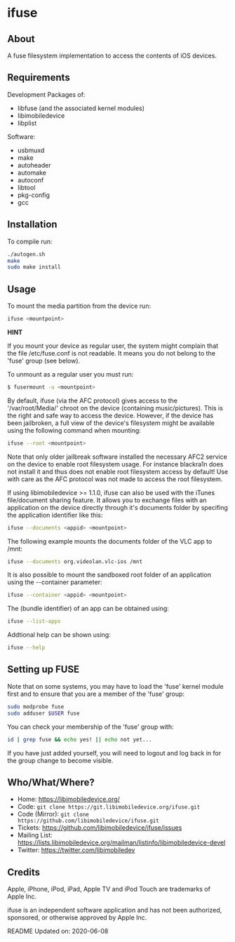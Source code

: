# ifuse

## About

A fuse filesystem implementation to access the contents of iOS devices.

## Requirements

Development Packages of:
* libfuse (and the associated kernel modules)
* libimobiledevice
* libplist

Software:
* usbmuxd
* make
* autoheader
* automake
* autoconf
* libtool
* pkg-config
* gcc

## Installation

To compile run:
```bash
./autogen.sh
make
sudo make install
```

## Usage

To mount the media partition from the device run:

```bash
ifuse <mountpoint>
```

**HINT**

If you mount your device as regular user, the system might complain that
the file /etc/fuse.conf is not readable. It means you do not belong to the
'fuse' group (see below).

To unmount as a regular user you must run:

```bash
$ fusermount -u <mountpoint>
```

By default, ifuse (via the AFC protocol) gives access to the '/var/root/Media/'
chroot on the device (containing music/pictures). This is the right and safe
way to access the device. However, if the device has been jailbroken, a full
view of the device's filesystem might be available using the following command
when mounting:

```bash
ifuse --root <mountpoint>
```

Note that only older jailbreak software installed the necessary AFC2 service on
the device to enable root filesystem usage. For instance  blackra1n does not
install it and thus does not enable root filesystem access by default!
Use with care as the AFC protocol was not made to access the root filesystem.

If using libimobiledevice >= 1.1.0, ifuse can also be used with the iTunes
file/document sharing feature. It allows you to exchange files with an
application on the device directly through it's documents folder by specifing
the application identifier like this:

```bash
ifuse --documents <appid> <mountpoint>
```

The following example mounts the documents folder of the VLC app to /mnt:

```bash
ifuse --documents org.videolan.vlc-ios /mnt
```

It is also possible to mount the sandboxed root folder of an application
using the --container parameter:

```bash
ifuse --container <appid> <mountpoint>
```

The <appid> (bundle identifier) of an app can be obtained using:

```bash
ifuse --list-apps
```

Addtional help can be shown using:

```bash
ifuse --help
```

## Setting up FUSE

Note that on some systems, you may have to load the 'fuse' kernel
module first and to ensure that you are a member of the 'fuse' group:

```bash
sudo modprobe fuse
sudo adduser $USER fuse
```

You can check your membership of the 'fuse' group with:

```bash
id | grep fuse && echo yes! || echo not yet...
```

If you have just added yourself, you will need to logout and log back
in for the group change to become visible.

## Who/What/Where?

* Home: https://libimobiledevice.org/
* Code: `git clone https://git.libimobiledevice.org/ifuse.git`
* Code (Mirror): `git clone https://github.com/libimobiledevice/ifuse.git`
* Tickets: https://github.com/libimobiledevice/ifuse/issues
* Mailing List: https://lists.libimobiledevice.org/mailman/listinfo/libimobiledevice-devel
* Twitter: https://twitter.com/libimobiledev

## Credits

Apple, iPhone, iPod, iPad, Apple TV and iPod Touch are trademarks of Apple Inc.

ifuse is an independent software application and has not been authorized,
sponsored, or otherwise approved by Apple Inc.

README Updated on: 2020-06-08

